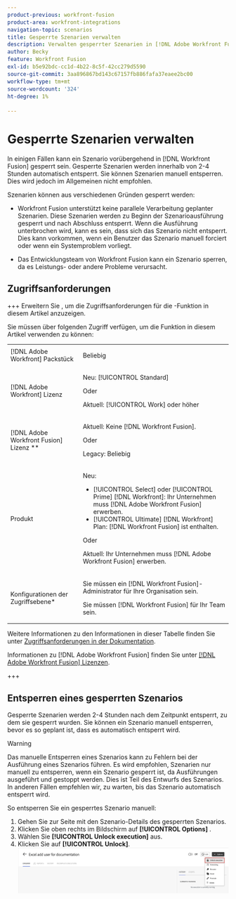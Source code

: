 ```yaml
---
product-previous: workfront-fusion
product-area: workfront-integrations
navigation-topic: scenarios
title: Gesperrte Szenarien verwalten
description: Verwalten gesperrter Szenarien in [!DNL Adobe Workfront Fusion]
author: Becky
feature: Workfront Fusion
exl-id: b5e92bdc-cc1d-4b22-8c5f-42cc279d5590
source-git-commit: 3aa896867bd143c67157fb886fafa37eaee2bc00
workflow-type: tm+mt
source-wordcount: '324'
ht-degree: 1%

---
```


# Gesperrte Szenarien verwalten

In einigen Fällen kann ein Szenario vorübergehend in [!DNL Workfront Fusion] gesperrt sein. Gesperrte Szenarien werden innerhalb von 2-4 Stunden automatisch entsperrt. Sie können Szenarien manuell entsperren. Dies wird jedoch im Allgemeinen nicht empfohlen.

Szenarien können aus verschiedenen Gründen gesperrt werden:

* Workfront Fusion unterstützt keine parallele Verarbeitung geplanter Szenarien. Diese Szenarien werden zu Beginn der Szenarioausführung gesperrt und nach Abschluss entsperrt. Wenn die Ausführung unterbrochen wird, kann es sein, dass sich das Szenario nicht entsperrt. Dies kann vorkommen, wenn ein Benutzer das Szenario manuell forciert oder wenn ein Systemproblem vorliegt.

* Das Entwicklungsteam von Workfront Fusion kann ein Szenario sperren, da es Leistungs- oder andere Probleme verursacht.

## Zugriffsanforderungen

+++ Erweitern Sie , um die Zugriffsanforderungen für die -Funktion in diesem Artikel anzuzeigen.

Sie müssen über folgenden Zugriff verfügen, um die Funktion in diesem Artikel verwenden zu können:

<table style="table-layout:auto">
 <col> 
 <col> 
 <tbody> 
  <tr> 
   <td role="rowheader">[!DNL Adobe Workfront] Packstück</td> 
   <td> <p>Beliebig</p> </td> 
  </tr> 
  <tr data-mc-conditions=""> 
   <td role="rowheader">[!DNL Adobe Workfront] Lizenz</td> 
   <td> <p>Neu: [!UICONTROL Standard]</p><p>Oder</p><p>Aktuell: [!UICONTROL Work] oder höher</p> </td> 
  </tr> 
  <tr> 
   <td role="rowheader">[!DNL Adobe Workfront Fusion] Lizenz **</td> 
   <td>
   <p>Aktuell: Keine [!DNL Workfront Fusion].</p>
   <p>Oder</p>
   <p>Legacy: Beliebig </p>
   </td> 
  </tr> 
  <tr> 
   <td role="rowheader">Produkt</td> 
   <td>
   <p>Neu:</p> <ul><li>[!UICONTROL Select] oder [!UICONTROL Prime] [!DNL Workfront]: Ihr Unternehmen muss [!DNL Adobe Workfront Fusion] erwerben.</li><li>[!UICONTROL Ultimate] [!DNL Workfront] Plan: [!DNL Workfront Fusion] ist enthalten.</li></ul>
   <p>Oder</p>
   <p>Aktuell: Ihr Unternehmen muss [!DNL Adobe Workfront Fusion] erwerben.</p>
   </td> 
  </tr>
  <tr data-mc-conditions=""> 
   <td role="rowheader">Konfigurationen der Zugriffsebene*</td> 
   <td> 
     <p>Sie müssen ein [!DNL Workfront Fusion]-Administrator für Ihre Organisation sein.</p>
     <p>Sie müssen [!DNL Workfront Fusion] für Ihr Team sein.</p>
   </td> 
  </tr> 
   </td> 
  </tr> 
 </tbody> 
</table>

Weitere Informationen zu den Informationen in dieser Tabelle finden Sie unter [Zugriffsanforderungen in der Dokumentation](/help/workfront-fusion/references/licenses-and-roles/access-level-requirements-in-documentation.md).

Informationen zu [!DNL Adobe Workfront Fusion] finden Sie unter [[!DNL Adobe Workfront Fusion] Lizenzen](/help/workfront-fusion/set-up-and-manage-workfront-fusion/licensing-operations-overview/license-automation-vs-integration.md).

+++


## Entsperren eines gesperrten Szenarios

Gesperrte Szenarien werden 2-4 Stunden nach dem Zeitpunkt entsperrt, zu dem sie gesperrt wurden. Sie können ein Szenario manuell entsperren, bevor es so geplant ist, dass es automatisch entsperrt wird.

>[!WARNING]
>
>Das manuelle Entsperren eines Szenarios kann zu Fehlern bei der Ausführung eines Szenarios führen. Es wird empfohlen, Szenarien nur manuell zu entsperren, wenn ein Szenario gesperrt ist, da Ausführungen ausgeführt und gestoppt werden. Dies ist Teil des Entwurfs des Szenarios. In anderen Fällen empfehlen wir, zu warten, bis das Szenario automatisch entsperrt wird.


So entsperren Sie ein gesperrtes Szenario manuell:

1. Gehen Sie zur Seite mit den Szenario-Details des gesperrten Szenarios.
1. Klicken Sie oben rechts im Bildschirm auf **[!UICONTROL Options]** .
1. Wählen Sie **[!UICONTROL Unlock execution]** aus.
1. Klicken Sie auf **[!UICONTROL Unlock]**.
   ![Szenario entsperren](assets/unlock-scenario.png)
